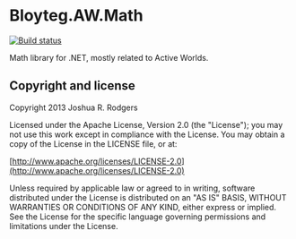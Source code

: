 Bloyteg.AW.Math
======

[![Build status](https://ci.appveyor.com/api/projects/status/qw9arfh44daplom4?svg=true)](https://ci.appveyor.com/project/Mr-Byte/aw-math)

Math library for .NET, mostly related to Active Worlds.

## Copyright and license

Copyright 2013 Joshua R. Rodgers

Licensed under the Apache License, Version 2.0 (the "License");
you may not use this work except in compliance with the License.
You may obtain a copy of the License in the LICENSE file, or at:

  [http://www.apache.org/licenses/LICENSE-2.0](http://www.apache.org/licenses/LICENSE-2.0)

Unless required by applicable law or agreed to in writing, software
distributed under the License is distributed on an "AS IS" BASIS,
WITHOUT WARRANTIES OR CONDITIONS OF ANY KIND, either express or implied.
See the License for the specific language governing permissions and
limitations under the License.
